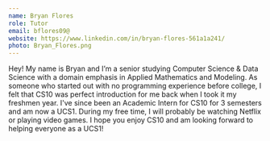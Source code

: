 ```yaml
---
name: Bryan Flores
role: Tutor
email: bflores09@
website: https://www.linkedin.com/in/bryan-flores-561a1a241/
photo: Bryan_Flores.png
---
```

Hey! My name is Bryan and I’m a senior studying Computer Science & Data Science with a domain emphasis in Applied Mathematics and Modeling. As someone who started out with no programming experience before college, I felt that CS10 was perfect introduction for me back when I took it my freshmen year. I've since been an Academic Intern for CS10 for 3 semesters and am now a UCS1. During my free time, I will probably be watching Netflix or playing video games. I hope you enjoy CS10 and am looking forward to helping everyone as a UCS1!
